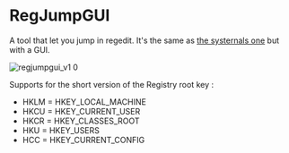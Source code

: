 # RegJumpGUI
A tool that let you jump in regedit. It's the same as [the systernals one](https://technet.microsoft.com/en-us/sysinternals/regjump.aspx) but with a GUI.

![regjumpgui_v1 0](https://cloud.githubusercontent.com/assets/169070/24731909/44adf12e-1a3b-11e7-9bd0-0f67b614d900.png)


Supports for the short version of the Registry root key :
* HKLM = HKEY_LOCAL_MACHINE
* HKCU = HKEY_CURRENT_USER
* HKCR = HKEY_CLASSES_ROOT
* HKU   = HKEY_USERS
* HCC   = HKEY_CURRENT_CONFIG
